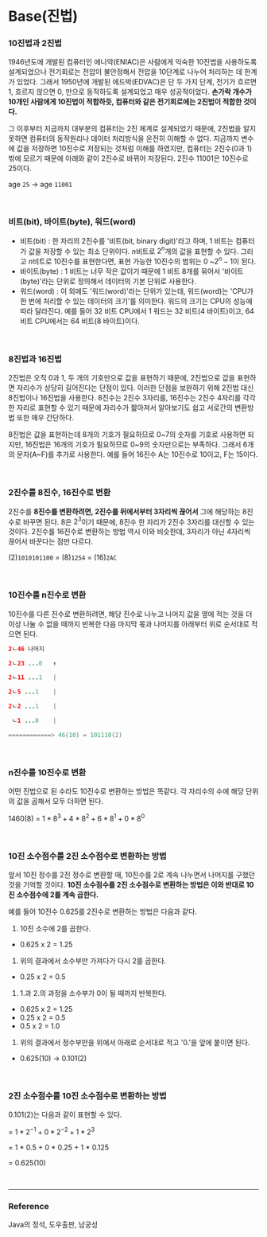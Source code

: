 <script type="text/javascript"
        src="https://cdnjs.cloudflare.com/ajax/libs/mathjax/2.7.0/MathJax.js?config=TeX-AMS_CHTML"></script>

# Base(진법)

### 10진법과 2진법

1946년도에 개발된 컴퓨터인 에니악(ENIAC)은 사람에게 익숙한 10진법을 사용하도록 설계되었으나 전기회로는 전압이 불안정해서 전압을 10단계로 나누어 처리하는 데 한계가 있었다. 그래서 1950년에 개발된 에드박(EDVAC)은 단 두 가지 단계, 전기가 흐르면 1, 흐르지 않으면 0, 만으로 동작하도록 설계되었고 매우 성공적이었다. **손가락 개수가 10개인 사람에게 10진법이 적합하듯, 컴퓨터와 같은 전기회로에는 2진법이 적합한 것이다.**

그 이후부터 지금까지 대부분의 컴퓨터는 2진 체계로 설계되었기 때문에, 2진법을 알지 못하면 컴퓨터의 동작원리나 데이터 처리방식을 온전히 이해할 수 없다. 지금까지 변수에 값을 저장하면 10진수로 저장되는 것처럼 이해를 하였지만, 컴퓨터는 2진수(0과 1) 밖에 모르기 때문에 아래와 같이 2진수로 바뀌어 저장된다. 2진수 11001은 10진수로 25이다.

age `25` → age `11001`

<br>

### 비트(bit), 바이트(byte), 워드(word)

- 비트(bit) : 한 자리의 2진수를 '비트(bit, binary digit)'라고 하며, 1 비트는 컴퓨터가 값을 저장할 수 있는 최소 단위이다. $n$비트로 $2^n$개의 값을 표현할 수 있다. 그리고 $n$비트로 10진수를 표현한다면, 표현 가능한 10진수의 범위는 0 ~$2^n-1$이 된다.
- 바이트(byte) : 1 비트는 너무 작은 값이기 때문에 1 비트 8개를 묶어서 '바이트(byte)'라는 단위로 정의해서 데이터의 기본 단위로 사용한다.
- 워드(word) : 이 외에도 '워드(word)'라는 단위가 있는데, 워드(word)는 'CPU가 한 번에 처리할 수 있는 데이터의 크기'를 의미한다. 워드의 크기는 CPU의 성능에 따라 달라진다. 예를 들어 32 비트 CPU에서 1 워드는 32 비트(4 바이트)이고, 64비트 CPU에서는 64 비트(8 바이트)이다.

<br>

### 8진법과 16진법

2진법은 오직 0과 1, 두 개의 기호만으로 값을 표현하기 때문에, 2진법으로 값을 표현하면 자리수가 상당히 길어진다는 단점이 있다. 이러한 단점을 보완하기 위해 2진법 대신 8진법이나 16진법을 사용한다. 8진수는 2진수 3자리를, 16진수는 2진수 4자리를 각각 한 자리로 표현할 수 있기 때문에 자리수가 짧아져서 알아보기도 쉽고 서로간의 변환방법 또한 매우 간단하다.

8진법은 값을 표현하는데 8개의 기호가 필요하므로 0~7의 숫자를 기호로 사용하면 되지만, 16진법은 16개의 기호가 필요하므로 0~9의 숫자만으로는 부족하다. 그래서 6개의 문자(A~F)를 추가로 사용한다. 예를 들어 16진수 A는 10진수로 10이고, F는 15이다.

<br>

### 2진수를 8진수, 16진수로 변환

2진수를 **8진수를 변환하려면, 2진수를 뒤에서부터 3자리씩 끊어서** 그에 해당하는 8진수로 바꾸면 된다. 8은 $2^3$이기 때문에, 8진수 한 자리가 2진수 3자리를 대신할 수 있는 것이다. 2진수를 16진수로 변환하는 방법 역시 이와 비슷한데, 3자리가 아닌 4자리씩 끊어서 바꾼다는 점만 다르다.

(2)`1010101100` = (8)`1254` = (16)`2AC`

<br>

### 10진수를 n진수로 변환

10진수를 다른 진수로 변환하려면, 해당 진수로 나누고 나머지 값을 옆에 적는 것을 더 이상 나눌 수 없을 때까지 반복한 다음 마지막 몫과 나머지를 아래부터 위로 순서대로 적으면 된다.

```java
2ㄴ46 나머지

2ㄴ23 ...0   ↑

2ㄴ11 ...1   |

2ㄴ5 ...1    |

2ㄴ2 ...1    |

 ㄴ1 ...0    |

============> 46(10) = 101110(2)
```

<br>

### n진수를 10진수로 변환

어떤 진법으로 된 수라도 10진수로 변환하는 방법은 똑같다. 각 자리수의 수에 해당 단위의 값을 곱해서 모두 더하면 된다.

1460(8) = $1*8^3 + 4*8^2 + 6*8^1 + 0*8^0$

<br>

### 10진 소수점수를 2진 소수점수로 변환하는 방법

앞서 10진 정수를 2진 정수로 변환할 때, 10진수를 2로 계속 나누면서 나머지를 구했던 것을 기억할 것이다. **10진 소수점수를 2진 소수점수로 변환하는 방법은 이와 반대로 10진 소수점수에 2를 계속 곱한다.** 

예를 들어 10진수 0.625를 2진수로 변환하는 방법은 다음과 같다.

1. 10진 소수에 2를 곱한다.
- 0.625 x 2 = 1.25
1. 위의 결과에서 소수부만 가져다가 다시 2를 곱한다.
- 0.25 x 2 = 0.5
1. 1.과 2.의 과정을 소수부가 0이 될 때까지 반복한다.
- 0.625 x 2 = 1.25
- 0.25 x 2 = 0.5
- 0.5 x 2 = 1.0
1. 위의 결과에서 정수부만을 위에서 아래로 순서대로 적고 '0.'을 앞에 붙이면 된다.
- 0.625(10) → 0.101(2)

<br>

### 2진 소수점수를 10진 소수점수로 변환하는 방법

0.101(2)는 다음과 같이 표현할 수 있다. 

= $1 * 2^{-1} + 0 * 2^{-2} + 1 * 2^{3}$

= 1 * 0.5 + 0 * 0.25 + 1 * 0.125

= 0.625(10)

<br>

---

### Reference

Java의 정석, 도우출판, 남궁성
<script type="text/x-mathjax-config">
MathJax.Hub.Config({
tex2jax: {
inlineMath: [['$','$'], ['\\(','\\)']],
processEscapes: true},
jax: ["input/TeX","input/MathML","input/AsciiMath","output/CommonHTML"],
extensions: ["tex2jax.js","mml2jax.js","asciimath2jax.js","MathMenu.js","MathZoom.js","AssistiveMML.js", "[Contrib]/a11y/accessibility-menu.js"],
TeX: {
extensions: ["AMSmath.js","AMSsymbols.js","noErrors.js","noUndefined.js"],
equationNumbers: {
autoNumber: "AMS"
}
}
});
</script>